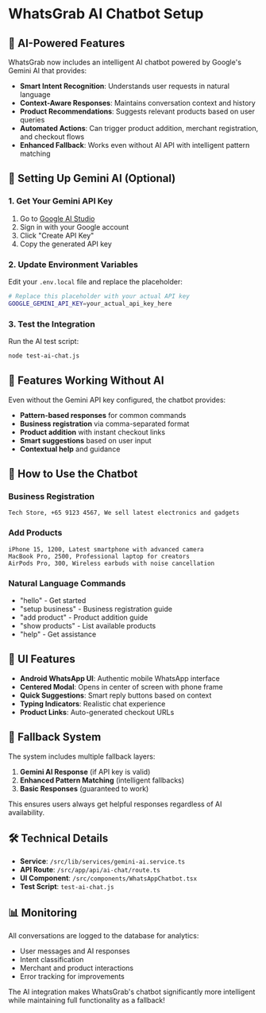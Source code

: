# WhatsGrab AI Chatbot Setup

## 🤖 AI-Powered Features

WhatsGrab now includes an intelligent AI chatbot powered by Google's Gemini AI that provides:

- **Smart Intent Recognition**: Understands user requests in natural language
- **Context-Aware Responses**: Maintains conversation context and history  
- **Product Recommendations**: Suggests relevant products based on user queries
- **Automated Actions**: Can trigger product addition, merchant registration, and checkout flows
- **Enhanced Fallback**: Works even without AI API with intelligent pattern matching

## 🔧 Setting Up Gemini AI (Optional)

### 1. Get Your Gemini API Key

1. Go to [Google AI Studio](https://aistudio.google.com/app/apikey)
2. Sign in with your Google account
3. Click "Create API Key"
4. Copy the generated API key

### 2. Update Environment Variables

Edit your `.env.local` file and replace the placeholder:

```bash
# Replace this placeholder with your actual API key
GOOGLE_GEMINI_API_KEY=your_actual_api_key_here
```

### 3. Test the Integration

Run the AI test script:
```bash
node test-ai-chat.js
```

## 🚀 Features Working Without AI

Even without the Gemini API key configured, the chatbot provides:

- **Pattern-based responses** for common commands
- **Business registration** via comma-separated format
- **Product addition** with instant checkout links
- **Smart suggestions** based on user input
- **Contextual help** and guidance

## 💬 How to Use the Chatbot

### Business Registration
```
Tech Store, +65 9123 4567, We sell latest electronics and gadgets
```

### Add Products
```
iPhone 15, 1200, Latest smartphone with advanced camera
MacBook Pro, 2500, Professional laptop for creators
AirPods Pro, 300, Wireless earbuds with noise cancellation
```

### Natural Language Commands
- "hello" - Get started
- "setup business" - Business registration guide
- "add product" - Product addition guide  
- "show products" - List available products
- "help" - Get assistance

## 🎨 UI Features

- **Android WhatsApp UI**: Authentic mobile WhatsApp interface
- **Centered Modal**: Opens in center of screen with phone frame
- **Quick Suggestions**: Smart reply buttons based on context
- **Typing Indicators**: Realistic chat experience
- **Product Links**: Auto-generated checkout URLs

## 🔄 Fallback System

The system includes multiple fallback layers:

1. **Gemini AI Response** (if API key is valid)
2. **Enhanced Pattern Matching** (intelligent fallbacks)
3. **Basic Responses** (guaranteed to work)

This ensures users always get helpful responses regardless of AI availability.

## 🛠️ Technical Details

- **Service**: `/src/lib/services/gemini-ai.service.ts`
- **API Route**: `/src/app/api/ai-chat/route.ts`
- **UI Component**: `/src/components/WhatsAppChatbot.tsx`
- **Test Script**: `test-ai-chat.js`

## 📊 Monitoring

All conversations are logged to the database for analytics:
- User messages and AI responses
- Intent classification
- Merchant and product interactions
- Error tracking for improvements

The AI integration makes WhatsGrab's chatbot significantly more intelligent while maintaining full functionality as a fallback!
